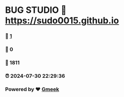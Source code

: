 # BUG STUDIO :link: https://sudo0015.github.io 
### :page_facing_up: [1](https://sudo0015.github.io/tag.html) 
### :speech_balloon: 0 
### :hibiscus: 1811 
### :alarm_clock: 2024-07-30 22:29:36 
### Powered by :heart: [Gmeek](https://github.com/Meekdai/Gmeek)
